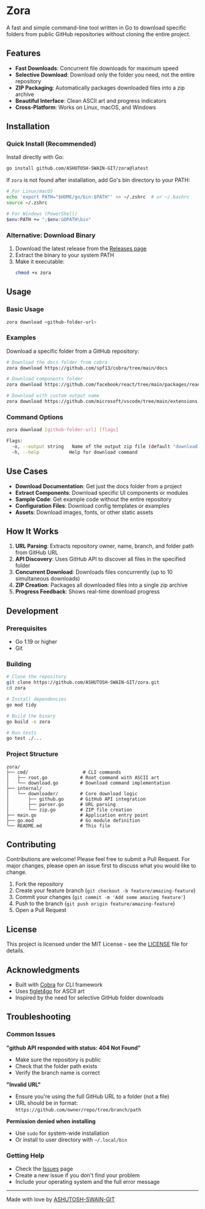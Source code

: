 # Zora

A fast and simple command-line tool written in Go to download specific folders from public GitHub repositories without cloning the entire project.

## Features

- **Fast Downloads**: Concurrent file downloads for maximum speed
- **Selective Download**: Download only the folder you need, not the entire repository
- **ZIP Packaging**: Automatically packages downloaded files into a zip archive
- **Beautiful Interface**: Clean ASCII art and progress indicators
- **Cross-Platform**: Works on Linux, macOS, and Windows

## Installation

### Quick Install (Recommended)

Install directly with Go:

```bash
go install github.com/ASHUTOSH-SWAIN-GIT/zora@latest
```

If `zora` is not found after installation, add Go's bin directory to your PATH:

```bash
# For Linux/macOS
echo 'export PATH="$HOME/go/bin:$PATH"' >> ~/.zshrc  # or ~/.bashrc
source ~/.zshrc

# For Windows (PowerShell)
$env:PATH += ";$env:GOPATH\bin"
```

### Alternative: Download Binary

1. Download the latest release from the [Releases page](https://github.com/ASHUTOSH-SWAIN-GIT/zora/releases)
2. Extract the binary to your system PATH
3. Make it executable:
   ```bash
   chmod +x zora
   ```

## Usage

### Basic Usage

```bash
zora download <github-folder-url>
```

### Examples

Download a specific folder from a GitHub repository:

```bash
# Download the docs folder from cobra
zora download https://github.com/spf13/cobra/tree/main/docs

# Download components folder
zora download https://github.com/facebook/react/tree/main/packages/react-dom/src

# Download with custom output name
zora download https://github.com/microsoft/vscode/tree/main/extensions -o vscode-extensions.zip
```

### Command Options

```bash
zora download [github-folder-url] [flags]

Flags:
  -o, --output string   Name of the output zip file (default "download.zip")
  -h, --help           Help for download command
```

## Use Cases

- **Download Documentation**: Get just the docs folder from a project
- **Extract Components**: Download specific UI components or modules
- **Sample Code**: Get example code without the entire repository
- **Configuration Files**: Download config templates or examples
- **Assets**: Download images, fonts, or other static assets

## How It Works

1. **URL Parsing**: Extracts repository owner, name, branch, and folder path from GitHub URL
2. **API Discovery**: Uses GitHub API to discover all files in the specified folder
3. **Concurrent Download**: Downloads files concurrently (up to 10 simultaneous downloads)
4. **ZIP Creation**: Packages all downloaded files into a single zip archive
5. **Progress Feedback**: Shows real-time download progress

## Development

### Prerequisites

- Go 1.19 or higher
- Git

### Building

```bash
# Clone the repository
git clone https://github.com/ASHUTOSH-SWAIN-GIT/zora.git
cd zora

# Install dependencies
go mod tidy

# Build the binary
go build -o zora

# Run tests
go test ./...
```

### Project Structure

```
zora/
├── cmd/                    # CLI commands
│   ├── root.go            # Root command with ASCII art
│   └── download.go        # Download command implementation
├── internal/
│   └── downloader/        # Core download logic
│       ├── github.go      # GitHub API integration
│       ├── parser.go      # URL parsing
│       └── zip.go         # ZIP file creation
├── main.go                # Application entry point
├── go.mod                 # Go module definition
└── README.md              # This file
```

## Contributing

Contributions are welcome! Please feel free to submit a Pull Request. For major changes, please open an issue first to discuss what you would like to change.

1. Fork the repository
2. Create your feature branch (`git checkout -b feature/amazing-feature`)
3. Commit your changes (`git commit -m 'Add some amazing feature'`)
4. Push to the branch (`git push origin feature/amazing-feature`)
5. Open a Pull Request

## License

This project is licensed under the MIT License - see the [LICENSE](LICENSE) file for details.

## Acknowledgments

- Built with [Cobra](https://github.com/spf13/cobra) for CLI framework
- Uses [figlet4go](https://github.com/mbndr/figlet4go) for ASCII art
- Inspired by the need for selective GitHub folder downloads

## Troubleshooting

### Common Issues

**"github API responded with status: 404 Not Found"**
- Make sure the repository is public
- Check that the folder path exists
- Verify the branch name is correct

**"Invalid URL"**
- Ensure you're using the full GitHub URL to a folder (not a file)
- URL should be in format: `https://github.com/owner/repo/tree/branch/path`

**Permission denied when installing**
- Use `sudo` for system-wide installation
- Or install to user directory with `~/.local/bin`

### Getting Help

- Check the [Issues](https://github.com/ASHUTOSH-SWAIN-GIT/zora/issues) page
- Create a new issue if you don't find your problem
- Include your operating system and the full error message

---

Made with love by [ASHUTOSH-SWAIN-GIT](https://github.com/ASHUTOSH-SWAIN-GIT)
